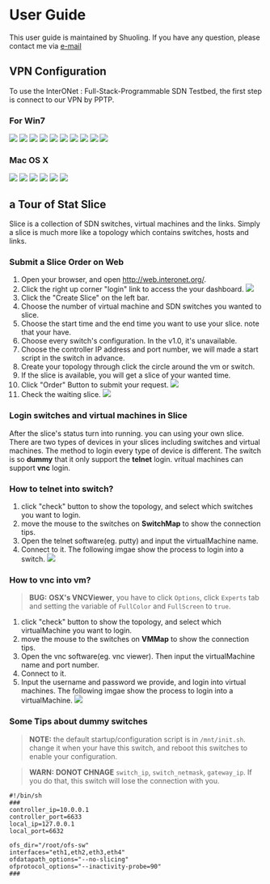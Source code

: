 # User Guide
This user guide is maintained by Shuoling. If you have any question, please contact me via [e-mail](mr.dengshuoling@gmail.com)

## VPN Configuration
To use the InterONet : Full-Stack-Programmable SDN Testbed, the first step is connect to our VPN by PPTP.
### For Win7
![](http://7xpcbm.com1.z0.glb.clouddn.com/vpn_setting_1.png)
![](http://7xpcbm.com1.z0.glb.clouddn.com/vpn_setting_2.png)
![](http://7xpcbm.com1.z0.glb.clouddn.com/vpn_setting_3.png)
![](http://7xpcbm.com1.z0.glb.clouddn.com/vpn_setting_4.png)
![](http://7xpcbm.com1.z0.glb.clouddn.com/vpn_setting_5.png)
![](http://7xpcbm.com1.z0.glb.clouddn.com/vpn_setting_6.png)
![](http://7xpcbm.com1.z0.glb.clouddn.com/vpn_setting_7.png)
![](http://7xpcbm.com1.z0.glb.clouddn.com/vpn_setting_8.png)
![](http://7xpcbm.com1.z0.glb.clouddn.com/vpn_setting_9.png)
![](http://7xpcbm.com1.z0.glb.clouddn.com/vpn_setting_10.png)
### Mac OS X
![](http://7xpcbm.com1.z0.glb.clouddn.com/vpn_setting_osx_1.png)
![](http://7xpcbm.com1.z0.glb.clouddn.com/vpn_setting_osx_2.png)
![](http://7xpcbm.com1.z0.glb.clouddn.com/vpn_setting_osx_3.png)
![](http://7xpcbm.com1.z0.glb.clouddn.com/vpn_setting_osx_4.png)
![](http://7xpcbm.com1.z0.glb.clouddn.com/vpn_setting_osx_6.png)
![](http://7xpcbm.com1.z0.glb.clouddn.com/vpn_setting_osx_7.png)

## a Tour of Stat Slice
Slice is a collection of SDN switches, virtual machines and the links. Simply a slice is much more like a topology which contains switches, hosts and links.

### Submit a Slice Order on Web
1.  Open your browser, and open http://web.interonet.org/.
2.  Click the right up corner "login" link to access the your dashboard.
![](http://7xpcbm.com1.z0.glb.clouddn.com/home_page.png)
3.  Click the "Create Slice" on the left bar.
  1. Choose the number of virtual machine and SDN switches you wanted to slice.
  2. Choose the start time and the end time you want to  use your slice. note that your have.
  3.  Choose every switch's configuration. In the v1.0, it's unavailable.
  4.  Choose the controller IP address and port number, we will made a start script in the switch in advance.
  5.  Create your topology through click the circle around the vm or switch.
  4.  If the slice is available, you will get a slice of your wanted time.
4. Click "Order" Button to submit your request.
![](http://7xpcbm.com1.z0.glb.clouddn.com/order_page.png)
5. Check the waiting slice.
![](http://7xpcbm.com1.z0.glb.clouddn.com/waiting_slice_page.png)

### Login switches and virtual machines in Slice
After the slice's status turn into running. you can using your own slice.
There are two types of devices in your slices including switches and virtual machines. The method to login every type of device is different. The switch is so **dummy** that it only support the **telnet** login. vritual machines can support **vnc** login.

### How to telnet into switch?
1. click "check" button to show the topology, and select which switches you want to login.
2. move the mouse to the switches on **SwitchMap** to show the connection tips.
3. Open the telnet software(eg. putty) and input the virtualMachine name.
4. Connect to it.
The following imgae show the process to login into a switch.
![](http://7xpcbm.com1.z0.glb.clouddn.com/switch_login.png)

### How to vnc into vm?
> **BUG:**  **OSX's VNCViewer**, you have to click `Options`, click `Experts` tab and setting the variable of `FullColor` and `FullScreen` to `true`.
1. click "check" button to show the topology, and select which virtualMachine you want to login.
2. move the mouse to the switches on **VMMap** to show the connection tips.
3. Open the vnc software(eg. vnc viewer). Then input the virtualMachine name and port number.
4. Connect to it.
5. Input the username and password we provide, and login into virtual machines.
The following imgae show the process to login into a virtualMachine.
![](http://7xpcbm.com1.z0.glb.clouddn.com/host_login.png)


### Some Tips about dummy switches
> **NOTE:** the default startup/configuration script is in `/mnt/init.sh`.
change it when your have this switch, and reboot this switches to enable your configuration.

> **WARN:** **DONOT CHNAGE** `switch_ip`, `switch_netmask`, `gateway_ip`. If you do that, this switch will lose the connection with you.

```
#!/bin/sh
###
controller_ip=10.0.0.1
controller_port=6633
local_ip=127.0.0.1
local_port=6632

ofs_dir="/root/ofs-sw"
interfaces="eth1,eth2,eth3,eth4"
ofdatapath_options="--no-slicing"
ofprotocol_options="--inactivity-probe=90"
###
```